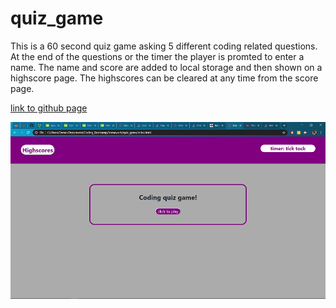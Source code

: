# quiz_game
This is a 60 second quiz game asking 5 different coding related questions. At the end of the questions or the timer the player is promted to enter a name. The name and score are added to local storage and then shown on a highscore page. The highscores can be cleared at any time from the score page.

[link to github page](https://daniel-droppa.github.io/quiz_game/)

![screenshot of game:](https://github.com/Daniel-Droppa/quiz_game/blob/master/assets/images/Screenshot%20(15).png)

